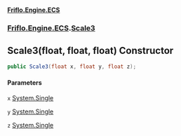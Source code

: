 #### [Friflo.Engine.ECS](index.md 'index')
### [Friflo.Engine.ECS](Friflo.Engine.ECS.md 'Friflo.Engine.ECS').[Scale3](Scale3.md 'Friflo.Engine.ECS.Scale3')

## Scale3(float, float, float) Constructor

```csharp
public Scale3(float x, float y, float z);
```
#### Parameters

<a name='Friflo.Engine.ECS.Scale3.Scale3(float,float,float).x'></a>

`x` [System.Single](https://docs.microsoft.com/en-us/dotnet/api/System.Single 'System.Single')

<a name='Friflo.Engine.ECS.Scale3.Scale3(float,float,float).y'></a>

`y` [System.Single](https://docs.microsoft.com/en-us/dotnet/api/System.Single 'System.Single')

<a name='Friflo.Engine.ECS.Scale3.Scale3(float,float,float).z'></a>

`z` [System.Single](https://docs.microsoft.com/en-us/dotnet/api/System.Single 'System.Single')